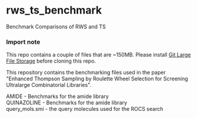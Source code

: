 # rws_ts_benchmark
Benchmark Comparisons of RWS and TS

### Import note
This repo contains a couple of files that are ~150MB.  Please install [Git Large File Storage](https://git-lfs.com/) before cloning this repo. 

This repository contains the benchmarking files used in the paper "Enhanced Thompson Sampling by Roulette Wheel Selection for Screening Ultralarge Combinatorial Libraries".

AMIDE - Benchmarks for the amide library   
QUINAZOLINE - Benchmarks for the amide library   
query_mols.smi - the query molecules used for the ROCS search






